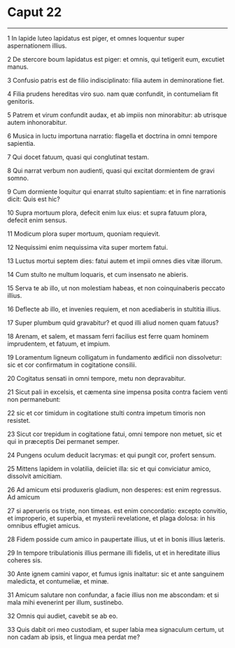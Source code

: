 # Caput 22

***

1 In lapide luteo lapidatus est piger, et omnes loquentur super aspernationem illius.

2 De stercore boum lapidatus est piger: et omnis, qui tetigerit eum, excutiet manus.

3 Confusio patris est de filio indisciplinato: filia autem in deminoratione fiet.

4 Filia prudens hereditas viro suo. nam quæ confundit, in contumeliam fit genitoris.

5 Patrem et virum confundit audax, et ab impiis non minorabitur: ab utrisque autem inhonorabitur.

6 Musica in luctu importuna narratio: flagella et doctrina in omni tempore sapientia.

7 Qui docet fatuum, quasi qui conglutinat testam.

8 Qui narrat verbum non audienti, quasi qui excitat dormientem de gravi somno.

9 Cum dormiente loquitur qui enarrat stulto sapientiam: et in fine narrationis dicit: Quis est hic?

10 Supra mortuum plora, defecit enim lux eius: et supra fatuum plora, defecit enim sensus.

11 Modicum plora super mortuum, quoniam requievit.

12 Nequissimi enim nequissima vita super mortem fatui.

13 Luctus mortui septem dies: fatui autem et impii omnes dies vitæ illorum.

14 Cum stulto ne multum loquaris, et cum insensato ne abieris.

15 Serva te ab illo, ut non molestiam habeas, et non coinquinaberis peccato illius.

16 Deflecte ab illo, et invenies requiem, et non acediaberis in stultitia illius.

17 Super plumbum quid gravabitur? et quod illi aliud nomen quam fatuus?

18 Arenam, et salem, et massam ferri facilius est ferre quam hominem imprudentem, et fatuum, et impium.

19 Loramentum ligneum colligatum in fundamento ædificii non dissolvetur: sic et cor confirmatum in cogitatione consilii.

20 Cogitatus sensati in omni tempore, metu non depravabitur.

21 Sicut pali in excelsis, et cæmenta sine impensa posita contra faciem venti non permanebunt:

22 sic et cor timidum in cogitatione stulti contra impetum timoris non resistet.

23 Sicut cor trepidum in cogitatione fatui, omni tempore non metuet, sic et qui in præceptis Dei permanet semper.

24 Pungens oculum deducit lacrymas: et qui pungit cor, profert sensum.

25 Mittens lapidem in volatilia, deiiciet illa: sic et qui conviciatur amico, dissolvit amicitiam.

26 Ad amicum etsi produxeris gladium, non desperes: est enim regressus. Ad amicum

27 si aperueris os triste, non timeas. est enim concordatio: excepto convitio, et improperio, et superbia, et mysterii revelatione, et plaga dolosa: in his omnibus effugiet amicus.

28 Fidem posside cum amico in paupertate illius, ut et in bonis illius læteris.

29 In tempore tribulationis illius permane illi fidelis, ut et in hereditate illius coheres sis.

30 Ante ignem camini vapor, et fumus ignis inaltatur: sic et ante sanguinem maledicta, et contumeliæ, et minæ.

31 Amicum salutare non confundar, a facie illius non me abscondam: et si mala mihi evenerint per illum, sustinebo.

32 Omnis qui audiet, cavebit se ab eo.

33 Quis dabit ori meo custodiam, et super labia mea signaculum certum, ut non cadam ab ipsis, et lingua mea perdat me?


